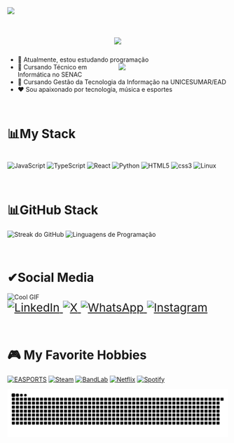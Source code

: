 <img src = "https://i.pinimg.com/originals/da/e3/6a/dae36a74337de05e249ce5afcec907c1.gif">




<h1 align="center">
<img src="https://readme-typing-svg.herokuapp.com/?font=VT323&size=35&center=true&color=CD853F&vCenter=true&width=500&height=70&duration=4000&lines=Hello+👋;+Andre's+here!+😘;" />
</h1>




- 🔭 Atualmente, estou estudando programação <img src = "https://i.pinimg.com/originals/69/e6/f6/69e6f674d4ab40834c31493d21d9560c.gif" width = "250px" align = "right">
- 📌 Cursando Técnico em Informática no SENAC
- 📌 Cursando Gestão da Tecnologia da Informação na UNICESUMAR/EAD
- ❤  Sou apaixonado por tecnologia, música e esportes


<h1><br>📊My Stack<br></h1>
<div style="display: incline_block"><br>
<img src="https://img.shields.io/badge/JavaScript-DAA520?style=for-the-badge&logo=javascript&logoColor=FFFAFA" alt="JavaScript" />
<img src="https://img.shields.io/badge/TypeScript-007ACC?style=for-the-badge&logo=typescript&logoColor=white" alt="TypeScript" />
<img src="https://img.shields.io/badge/React-61DAFB?style=for-the-badge&logo=react&logoColor=black" alt="React" />
<img src="https://img.shields.io/badge/Python-333333?style=for-the-badge&logo=python&logoColor=FFD43B" alt="Python" />
<img src="https://img.shields.io/badge/HTML5-E34F26?style=for-the-badge&logo=html5&logoColor=FFFFFF" alt="HTML5" />
<img src="https://img.shields.io/badge/css3-3776AB?style=for-the-badge&logo=css3&logoColor=FFD43B" alt="css3" />
<img src="https://img.shields.io/badge/Linux-FCC624?style=for-the-badge&logo=linux&logoColor=white" alt="Linux" />

</div>
 <h1><br>📊GitHub Stack<br></h1>
    <a href-"https://github.com/drezinnxs10">
   <img src="https://github-readme-streak-stats.herokuapp.com?user=drezinnxs10&theme=gruvbox&hide_border=true" alt="Streak do GitHub" />
   <img src="https://github-readme-stats.vercel.app/api/top-langs/?username=drezinnxs10&layout=compact&theme=gruvbox" alt="Linguagens de Programação" />
   
   
</div>
</div>

<h1><br>✔Social Media<br></h1>
<img src="https://media.giphy.com/media/j5oP7zSilio3SewxAA/giphy.gif?cid=790b7611cgez05fmbv48vlihp0nt8t39rs2vrgjbgdv25p5u&ep=v1_gifs_search&rid=giphy.gif&ct=g" alt="Cool GIF" width="500"/>

<div style="font-size: 26px;">
    <a href="https://linkedin.com/in/andré-luiz-matos-pereira-633244282/" target="_blank">
        <img src="https://img.shields.io/badge/LinkedIn-CD853F?style=for-the-badge&logo=linkedin&logoColor=white" alt="LinkedIn" />
    </a>
    <a href="https://twitter.com/@_drezinnxs10" target="_blank">
       <img src="https://img.shields.io/badge/Twitter-CD853F?style=for-the-badge&logo=x&logoColor=white" alt="X" />
    </a>
    <a href="https://wa.me/+5511989795701" target="_blank">
        <img src="https://img.shields.io/badge/WhatsApp-CD853F?style=for-the-badge&logo=whatsapp&logoColor=white" alt="WhatsApp" />
    </a>
    <a href="https://instagram.com/_drezinnxs10" target="_blank">
        <img src="https://img.shields.io/badge/Instagram-CD853F?style=for-the-badge&logo=instagram&logoColor=white" alt="Instagram" />
    </a>
</div>



### <h1><br>🎮 My Favorite Hobbies</br></h1>
[![EASPORTS](https://img.shields.io/badge/EA_SPORTS-FFFAFA?style=for-the-badge&logo=ea&logoColor=black)](https://www.ea.com/games/fifa)
[![Steam](https://img.shields.io/badge/Steam-000000?style=for-the-badge&logo=steam&logoColor=white)](https://store.steampowered.com)
[![BandLab](https://img.shields.io/badge/BandLab-FF1D25?style=for-the-badge&logo=bandlab&logoColor=white)](https://www.bandlab.com)
[![Netflix](https://img.shields.io/badge/Netflix-E50914?style=for-the-badge&logo=netflix&logoColor=white)](https://www.netflix.com)
[![Spotify](https://img.shields.io/badge/Spotify-1DB954?style=for-the-badge&logo=spotify&logoColor=white)](https://www.spotify.com)




 
</div>

<picture align="center">
  <source media="(prefers-color-scheme: dark)" srcset="https://raw.githubusercontent.com/drezinnxs10/drezinnxs10/output/github-contribution-grid-snake-dark.svg">
  <source media="(prefers-color-scheme: light)" srcset="https://raw.githubusercontent.com/drezinnxs10/drezinnxs10/output/github-contribution-grid-snake-dark.svg">
  <img align="center" alt="github contribution grid snake animation" src="https://raw.githubusercontent.com/drezinnxs10/drezinnxs10/output/github-contribution-grid-snake.svg">
</picture>
    
</div>
          
          
  
          

